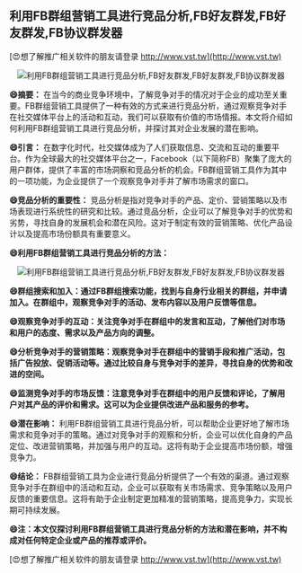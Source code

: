 ## **利用FB群组营销工具进行竞品分析,FB好友群发,FB好友群发,FB协议群发器**

[😍想了解推广相关软件的朋友请登录 http://www.vst.tw](http://www.vst.tw)

 <center><img src="https://vst.tw/MP4/tuiguang/png/0.png" alt="利用FB群组营销工具进行竞品分析,FB好友群发,FB好友群发,FB协议群发器"></center>

**😄摘要：**
在当今的商业竞争环境中，了解竞争对手的情况对于企业的成功至关重要。FB群组营销工具提供了一种有效的方式来进行竞品分析，通过观察竞争对手在社交媒体平台上的活动和互动，我们可以获取有价值的市场情报。本文将介绍如何利用FB群组营销工具进行竞品分析，并探讨其对企业发展的潜在影响。

**😄引言：**
在数字化时代，社交媒体成为了人们获取信息、交流和互动的重要平台。作为全球最大的社交媒体平台之一，Facebook（以下简称FB）聚集了庞大的用户群体，提供了丰富的市场洞察和竞品分析的机会。FB群组营销工具作为其中的一项功能，为企业提供了一个观察竞争对手并了解市场需求的窗口。

**😄竞品分析的重要性：**
竞品分析是指对竞争对手的产品、定价、营销策略以及市场表现进行系统性的研究和比较。通过竞品分析，企业可以了解竞争对手的优势和劣势，寻找自身的发展机会和潜在风险。这对于制定有效的营销策略、优化产品设计以及提高市场份额具有重要意义。

**😄利用FB群组营销工具进行竞品分析的方法：**

 <center><img src="https://vst.tw/MP4/tuiguang/png/8.png" alt="利用FB群组营销工具进行竞品分析,FB好友群发,FB好友群发,FB协议群发器"></center>

**😄群组搜索和加入：通过FB群组搜索功能，找到与自身行业相关的群组，并申请加入。在群组中，观察竞争对手的活动、发布内容以及用户反馈等信息。**

**😄观察竞争对手的互动：关注竞争对手在群组中的发言和互动，了解他们对市场和用户的态度、需求以及产品方向的调整。**

**😄分析竞争对手的营销策略：观察竞争对手在群组中的营销手段和推广活动，包括广告投放、促销活动等。通过比较自身与竞争对手的差异，寻找自身的优势和改进的空间。**

**😄监测竞争对手的市场反馈：注意竞争对手在群组中的用户反馈和评论，了解用户对其产品的评价和需求。这可以为企业提供改进产品和服务的参考。**

**😄潜在影响：**
利用FB群组营销工具进行竞品分析，可以帮助企业更好地了解市场需求和竞争对手的策略。通过对竞争对手的观察和分析，企业可以优化自身的产品定位、改进营销策略，并加强与用户的互动。这将有助于企业提高市场份额，增强竞争力。

**😄结论：**
FB群组营销工具为企业进行竞品分析提供了一个有效的渠道。通过观察竞争对手在群组中的活动和互动，企业可以获取有关市场需求、竞争策略以及用户反馈的重要信息。这将有助于企业制定更加精准的营销策略，提高竞争力，实现长期可持续发展。

**😄注：本文仅探讨利用FB群组营销工具进行竞品分析的方法和潜在影响，并不构成对任何特定企业或产品的推荐或评价。**

[😍想了解推广相关软件的朋友请登录 http://www.vst.tw](http://www.vst.tw)



